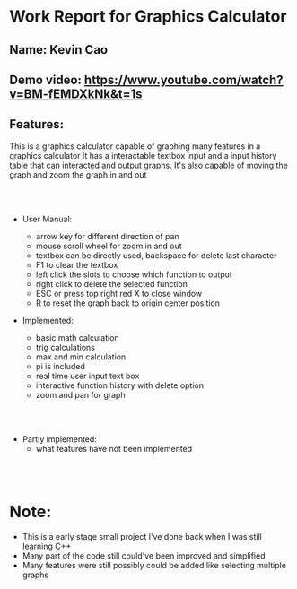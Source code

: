 
# Work Report for Graphics Calculator

## Name: Kevin Cao

## Demo video: https://www.youtube.com/watch?v=BM-fEMDXkNk&t=1s

## Features:
  This is a graphics calculator capable of graphing many features in a graphics calculator
  It has a interactable textbox input and a input history table that can interacted and 
  output graphs. It's also capable of moving the graph and zoom the graph in and out

<br><br>

- User Manual:
  - arrow key for different direction of pan
  - mouse scroll wheel for zoom in and out
  - textbox can be directly used, backspace for delete last character
  - F1 to clear the textbox
  - left click the slots to choose which function to output
  - right click to delete the selected function
  - ESC or press top right red X to close window
  - R to reset the graph back to origin center position
  
- Implemented:
  - basic math calculation
  - trig calculations
  - max and min calculation
  - pi is included
  - real time user input text box
  - interactive function history with delete option
  - zoom and pan for graph

<br><br>

- Partly implemented:
  - what features have not been implemented

<br><br>


# Note:

- This is a early stage small project I've done back when I was still learning C++
- Many part of the code still could've been improved and simplified
- Many features were still possibly could be added like selecting multiple graphs


